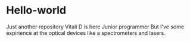 # Hello-world
Just another repository
Vitali D is here
Junior programmer
But I've some expirience at the optical devices like a spectrometers and lasers.
